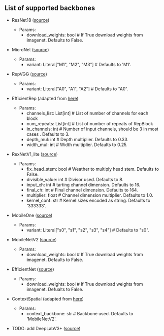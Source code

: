 ## List of supported backbones
- ResNet18 ([source](https://pytorch.org/vision/main/models/generated/torchvision.models.resnet18.html))
  - Params:
    - download_weights: bool # If True download weights from imagenet. Defaults to False.
- MicroNet ([source](https://github.com/liyunsheng13/micronet))
  - Params:
    - variant: Literal["M1", "M2", "M3"] # Defaults to 'M1'.
- RepVGG ([source](https://github.com/DingXiaoH/RepVGG))
  - Params:
    - variant: Literal["A0", "A1", "A2"] # Defaults to "A0".
- EfficientRep (adapted from [here](https://github.com/meituan/YOLOv6/blob/725913050e15a31cd091dfd7795a1891b0524d35/yolov6/models/efficientrep.py))
  - Params:
    - channels_list: List[int] # List of number of channels for each block
    - num_repeats: List[int] # List of number of repeats of RepBlock
    - in_channels: int # Number of input channels, should be 3 in most cases . Defaults to 3.
    - depth_mul: int # Depth multiplier. Defaults to 0.33.
    - width_mul: int # Width multiplier. Defaults to 0.25.
- RexNetV1_lite ([source](https://github.com/clovaai/rexnet))
  - Params:
    - fix_head_stem: bool # Weather to multiply head stem. Defaults to False.
    - divisible_value: int # Divisor used. Defaults to 8. 
    - input_ch: int # tarting channel dimension. Defaults to 16.
    - final_ch: int # Final channel dimension. Defaults to 164.
    - multiplier: float # Channel dimension multiplier. Defaults to 1.0.
    - kernel_conf: str # Kernel sizes encoded as string. Defaults to '333333'.
- MobileOne ([source](https://github.com/apple/ml-mobileone))
  - Params:
    - variant: Literal["s0", "s1", "s2", "s3", "s4"] # Defaults to "s0".
- MobileNetV2 ([source](https://pytorch.org/vision/main/models/generated/torchvision.models.mobilenet_v2.html))
  - Params:
    - download_weights: bool # If True download weights from imagenet. Defaults to False.
- EfficientNet ([source](https://github.com/rwightman/gen-efficientnet-pytorch))
  - Params:
    - download_weights: bool # If True download weights from imagenet. Defualts to False.
- ContextSpatial (adapted from [here](https://github.com/taveraantonio/BiseNetv1))
  - Params:
    - context_backbone: str # Backbone used. Defaults to 'MobileNetV2'.

    
- TODO: add DeepLabV3+ ([source](https://github.com/VainF/DeepLabV3Plus-Pytorch))